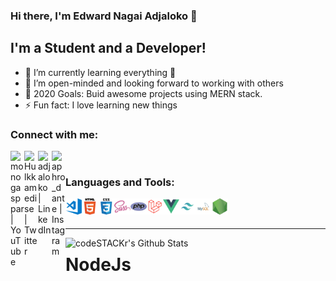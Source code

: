 ### Hi there, I'm Edward Nagai Adjaloko 👋

## I'm a Student and a Developer!
- 🌱 I’m currently learning everything 🤣
- 👯 I’m open-minded and looking forward to working with others
- 🥅 2020 Goals: Buid awesome projects using MERN stack.
- ⚡ Fun fact: I love learning new things

### Connect with me:

[<img align="left" alt="monogasppar | YouTube" width="22px" src="https://cdn.jsdelivr.net/npm/simple-icons@v3/icons/youtube.svg" />][youtube]
[<img align="left" alt="Hulkkamedise | Twitter" width="22px" src="https://cdn.jsdelivr.net/npm/simple-icons@v3/icons/twitter.svg" />][twitter]
[<img align="left" alt="adjaloko | LinkedIn" width="22px" src="https://cdn.jsdelivr.net/npm/simple-icons@v3/icons/linkedin.svg" />][linkedin]
[<img align="left" alt="aphro_dante | Instagram" width="22px" src="https://cdn.jsdelivr.net/npm/simple-icons@v3/icons/instagram.svg" />][instagram]

<br />

### Languages and Tools:

<img align="left" alt="Visual Studio Code" width="26px" src="https://raw.githubusercontent.com/github/explore/80688e429a7d4ef2fca1e82350fe8e3517d3494d/topics/visual-studio-code/visual-studio-code.png" />
<img align="left" alt="HTML5" width="26px" src="https://raw.githubusercontent.com/github/explore/80688e429a7d4ef2fca1e82350fe8e3517d3494d/topics/html/html.png" />
<img align="left" alt="CSS3" width="26px" src="https://raw.githubusercontent.com/github/explore/80688e429a7d4ef2fca1e82350fe8e3517d3494d/topics/css/css.png" />
<img align="left" alt="Sass" width="26px" src="https://raw.githubusercontent.com/github/explore/80688e429a7d4ef2fca1e82350fe8e3517d3494d/topics/sass/sass.png" />
<img align="left" alt="Sass" width="26px" src="https://raw.githubusercontent.com/github/explore/80688e429a7d4ef2fca1e82350fe8e3517d3494d/topics/php/php.png" />
<img align="left" alt="Sass" width="26px" src="https://raw.githubusercontent.com/github/explore/80688e429a7d4ef2fca1e82350fe8e3517d3494d/topics/laravel/laravel.png" />
<img align="left" alt="Sass" width="26px" src="https://raw.githubusercontent.com/github/explore/80688e429a7d4ef2fca1e82350fe8e3517d3494d/topics/vue/vue.png" />
<img align="left" alt="Sass" width="26px" src="https://raw.githubusercontent.com/github/explore/80688e429a7d4ef2fca1e82350fe8e3517d3494d/topics/tailwind/tailwind.png" />
<img align="left" alt="Sass" width="26px" src="https://raw.githubusercontent.com/github/explore/80688e429a7d4ef2fca1e82350fe8e3517d3494d/topics/mysql/mysql.png" />
<img align="left" alt="Sass" width="26px" src="https://raw.githubusercontent.com/github/explore/80688e429a7d4ef2fca1e82350fe8e3517d3494d/topics/nodejs/nodejs.png" />



<br />
<br />

---



<img align="left" alt="codeSTACKr's Github Stats" src="https://github-readme-stats.vercel.app/api?username=Pepetritenisgoosenagasty&show_icons=true&hide_border=true" />


[twitter]: https://twitter.com/Hulkkamedise
[youtube]: https://youtube.com/monogasppar
[instagram]: https://instagram.com/aphro_dante
[linkedin]: https://linkedin.com/in/adjaloko_edward
# NodeJs
